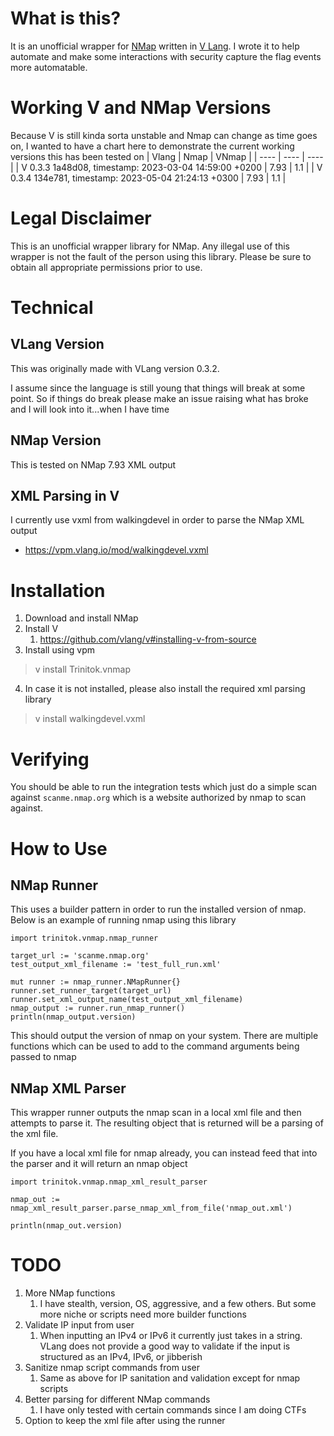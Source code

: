 # What is this?
It is an unofficial wrapper for [NMap](https://nmap.org/) written in [V Lang](https://vlang.io/).  I wrote it to help automate and make some interactions with security capture the flag events more automatable.

# Working V and NMap Versions
Because V is still kinda sorta unstable and Nmap can change as time goes on, I wanted to have a chart here to demonstrate the current working versions this has been tested on
| Vlang | Nmap | VNmap |
| ---- | ---- | ---- |
| V 0.3.3 1a48d08, timestamp: 2023-03-04 14:59:00 +0200 | 7.93 | 1.1 |
| V 0.3.4 134e781, timestamp: 2023-05-04 21:24:13 +0300 | 7.93 | 1.1 |

# Legal Disclaimer
This is an unofficial wrapper library for NMap.  Any illegal use of this wrapper is not the fault of the person using this library.  Please be sure to obtain all appropriate permissions prior to use.

# Technical
## VLang Version
This was originally made with VLang version 0.3.2.

I assume since the language is still young that things will break at some point. So if things do break please make an issue raising what has broke and I will look into it...when I have time
## NMap Version
This is tested on NMap 7.93 XML output
## XML Parsing in V
I currently use vxml from walkingdevel in order to parse the NMap XML output
- https://vpm.vlang.io/mod/walkingdevel.vxml

# Installation
1. Download and install NMap
1. Install V
    1. https://github.com/vlang/v#installing-v-from-source
1. Install using vpm
> v install Trinitok.vnmap
4.  In case it is not installed, please also install the required xml parsing library
> v install walkingdevel.vxml

# Verifying
You should be able to run the integration tests which just do a simple scan against `scanme.nmap.org` which is a website authorized by nmap to scan against.

# How to Use
## NMap Runner
This uses a builder pattern in order to run the installed version of nmap.  Below is an example of running nmap using this library
```
import trinitok.vnmap.nmap_runner

target_url := 'scanme.nmap.org'
test_output_xml_filename := 'test_full_run.xml'

mut runner := nmap_runner.NMapRunner{}
runner.set_runner_target(target_url)
runner.set_xml_output_name(test_output_xml_filename)
nmap_output := runner.run_nmap_runner()
println(nmap_output.version)
```
This should output the version of nmap on your system.  There are multiple functions which can be used to add to the command arguments being passed to nmap

## NMap XML Parser
This wrapper runner outputs the nmap scan in a local xml file and then attempts to parse it.  The resulting object that is returned will be a parsing of the xml file.

If you have a local xml file for nmap already, you can instead feed that into the parser and it will return an nmap object
```
import trinitok.vnmap.nmap_xml_result_parser

nmap_out := nmap_xml_result_parser.parse_nmap_xml_from_file('nmap_out.xml')

println(nmap_out.version)
```

# TODO
1. More NMap functions
    1. I have stealth, version, OS, aggressive, and a few others.  But some more niche or scripts need more builder functions
1. Validate IP input from user
    1. When inputting an IPv4 or IPv6 it currently just takes in a string.  VLang does not provide a good way to validate if the input is structured as an IPv4, IPv6, or jibberish
1. Sanitize nmap script commands from user
    1. Same as above for IP sanitation and validation except for nmap scripts
1. Better parsing for different NMap commands
    1. I have only tested with certain commands since I am doing CTFs
1. Option to keep the xml file after using the runner